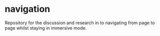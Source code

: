 # navigation
Repository for the discussion and research in to navigating from page to page whilst staying in immersive mode.
